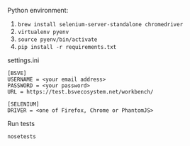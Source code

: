 Python environment:

1. `brew install selenium-server-standalone chromedriver`
3. `virtualenv pyenv`
4. `source pyenv/bin/activate`
5. `pip install -r requirements.txt`

settings.ini

```
[BSVE]
USERNAME = <your email address>
PASSWORD = <your password>
URL = https://test.bsvecosystem.net/workbench/

[SELENIUM]
DRIVER = <one of Firefox, Chrome or PhantomJS>
```

Run tests

```
nosetests
```
